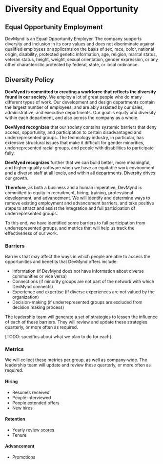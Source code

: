 # Diversity and Equal Opportunity

## Equal Opportunity Employment

DevMynd is an Equal Opportunity Employer. The company supports diversity and inclusion in its core values and does not discriminate against qualified employees or applicants on the basis of sex, race, color, national origin, disability, protected genetic information, age, religion, marital status, veteran status, height, weight, sexual orientation, gender expression, or any other characteristic protected by federal, state, or local ordinance.

## Diversity Policy

**DevMynd is committed to creating a workforce that reflects the
diversity found in our society.** We employ a lot of great people who do
many different types of work. Our development and design departments
contain the largest number of employees, and are ably assisted by our
sales, administrative, and executive departments. Our goal is equity and
diversity within each department, and also across the company as a
whole.

**DevMynd recognizes** that our society contains systemic barriers that
deny access, opportunity, and participation to certain disadvantaged and
underrepresented groups. The technology industry, in particular, has
extensive structural issues that make it difficult for gender
minorities, underrepresented racial groups, and people with disabilities
to participate fully.

**DevMynd recognizes** further that we can build better, more
meaningful, and higher-quality software when we have an equitable work
environment and a diverse staff at all levels, and within all
departments. Diversity drives our growth.

**Therefore**, as both a business and a human imperative, DevMynd is
committed to equity in recruitment, hiring, training, professional
development, and advancement. We will identify and determine ways to
remove existing employment and advancement barriers, and take positive
steps to attract and assist the integration and full participation of
underrepresented groups.

To this end, we have identified some barriers to full participation from
underrepresented groups, and metrics that will help us track the
effectiveness of our work.

### Barriers

Barriers that may affect the ways in which people are able to access the
opportunities and benefits that DevMynd offers include:

* Information (if DevMynd does not have information about diverse
  communities or vice versa)
* Connections (if minority groups are not part of the network with which
  DevMynd connects)
* Experience and expertise (if diverse experiences are not valued by the
  organization)
* Decision-making (if underrepresented groups are excluded from decision
  making process)

The leadership team will generate a set of strategies to lessen the
influence of each of these barriers. They will review and update these
strategies quarterly, or more often as required.

[TODO: specifics about what we plan to do for each]

### Metrics

We will collect these metrics per group, as well as company-wide. The
leadership team will update and review these quarterly, or more often as
required.

#### Hiring
* Resumes received
* People interviewed
* People extended offers
* New hires

#### Retention
* Yearly review scores
* Tenure

#### Advancement
* Promotions
